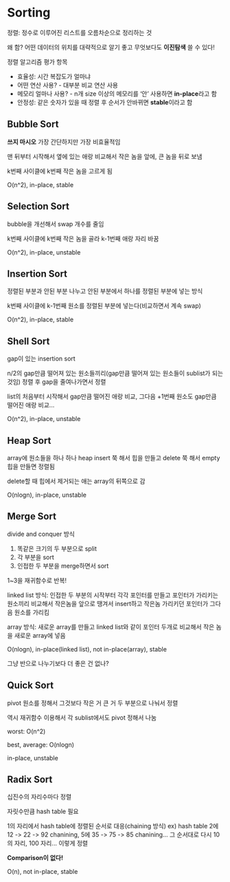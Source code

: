 # Sorting
정렬: 정수로 이루어진 리스트를 오름차순으로 정리하는 것

왜 함? 어떤 데이터의 위치를 대략적으로 알기 좋고 무엇보다도 **이진탐색** 쓸 수 있다!

정렬 알고리즘 평가 항목

- 효율성: 시간 복잡도가 얼마냐
- 어떤 연산 사용? - 대부분 비교 연산 사용
- 메모리 얼마나 사용? - n개 size 이상의 메모리를 ‘안’ 사용하면 **in-place**라고 함
- 안정성: 같은 숫자가 있을 때 정렬 후 순서가 안바뀌면 **stable**이라고 함

## Bubble Sort

**쓰지 마시오** 가장 간단하지만 가장 비효율적임

맨 뒤부터 시작해서 옆에 있는 애랑 비교해서 작은 놈을 앞에, 큰 놈을 뒤로 보냄

k번째 사이클에 k번째 작은 놈을 고르게 됨

O(n^2), in-place, stable

## Selection Sort

bubble을 개선해서 swap 개수를 줄임

k번째 사이클에 k번째 작은 놈을 골라 k-1번째 애랑 자리 바꿈

O(n^2), in-place, unstable

## Insertion Sort

정렬된 부분과 안된 부분 나누고 안된 부분에서 하나를 정렬된 부분에 넣는 방식

k번째 사이클에 k-1번째 원소를 정렬된 부분에 넣는다(비교하면서 계속 swap)

O(n^2), in-place, stable

## Shell Sort

gap이 있는 insertion sort

n/2의 gap만큼 떨어져 있는 원소들끼리(gap만큼 떨어져 있는 원소들이 sublist가 되는것임) 정렬 후 gap을 줄여나가면서 정렬

list의 처음부터 시작해서 gap만큼 떨어진 애랑 비교, 그다음 +1번째 원소도 gap만큼 떨어진 애랑 비교...

O(n^2), in-place, unstable

## Heap Sort

array에 원소들을 하나 하나 heap insert 쭉 해서 힙을 만들고 delete 쭉 해서 empty 힙을 만들면 정렬됨

delete할 때 힙에서 제거되는 애는 array의 뒤쪽으로 감

O(nlogn), in-place, unstable

## Merge Sort

divide and conquer 방식

1. 똑같은 크기의 두 부분으로 split
2. 각 부분을 sort
3. 인접한 두 부분을 merge하면서 sort

1~3을 재귀함수로 반복!

linked list 방식: 인접한 두 부분의 시작부터 각각 포인터를 만들고 포인터가 가리키는 원소끼리 비교해서 작은놈을 앞으로 땡겨서 insert하고 작은놈 가리키던 포인터가 그다음 원소를 가리킴

array 방식: 새로운 array를 만들고 linked list와 같이 포인터 두개로 비교해서 작은 놈을 새로운 array에 넣음

O(nlogn), in-place(linked list), not in-place(array), stable

그냥 반으로 나누기보다 더 좋은 건 없나?

## Quick Sort

pivot 원소를 정해서 그것보다 작은 거 큰 거 두 부분으로 나눠서 정렬

역시 재귀함수 이용해서 각 sublist에서도 pivot 정해서 나눔

worst: O(n^2)

best, average: O(nlogn)

in-place, unstable

## Radix Sort

십진수의 자리수마다 정렬

자릿수만큼 hash table 필요

1의 자리에서 hash table에 정렬된 순서로 대응(chaining 방식) ex) hash table 2에 12 -> 22 -> 92 chanining, 5에 35 -> 75 -> 85 chanining...
그 순서대로 다시 10의 자리, 100 자리... 이렇게 정렬

**Comparison이 없다!**

O(n), not in-place, stable
